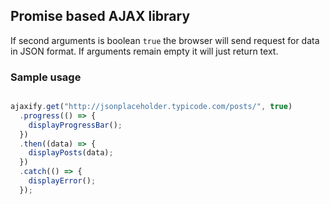 ## Promise based AJAX library

If second arguments is boolean `true` the browser will send request for data in
JSON format. If arguments remain empty it will just return text.

### Sample usage

```javascript

ajaxify.get("http://jsonplaceholder.typicode.com/posts/", true)
  .progress(() => {
    displayProgressBar();
  })
  .then((data) => {
    displayPosts(data);
  })
  .catch(() => {
    displayError();
  });

```
